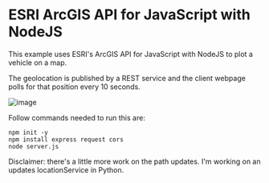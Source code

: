 # ESRI ArcGIS API for JavaScript with NodeJS

This example uses ESRI's ArcGIS API for JavaScript with NodeJS to plot a vehicle on a map.

The geolocation is published by a REST service and the client webpage polls for that position every 10 seconds.

![image](https://github.com/user-attachments/assets/1a807111-483d-45f9-9746-21d657ce9ca6)

Follow commands needed to run this are:
```
npm init -y
npm install express request cors
node server.js
```

Disclaimer: there's a little more work on the path updates. I'm working on an updates locationService in Python.
